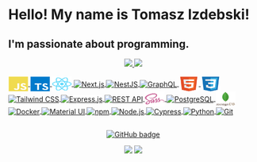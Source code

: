 
# Hello! My name is Tomasz Izdebski!

##  I'm passionate about programming.

<div align="center" style="display: inline_block">
  <a href="https://github.com/tomizdebski">
  <img height="180em" src="https://github-readme-stats.vercel.app/api?username=tomizdebski&show_icons=true&theme=dracula&include_all_commits=true&count_private=true"/>
  <img height="180em" src="https://github-readme-stats.vercel.app/api/top-langs/?username=tomizdebski&layout=compact&langs_count=7&theme=dracula"/>
</div>

<div style="display: inline_block"><br>
 <img align="center" alt="JavaScript" height="30" width="40" src="https://raw.githubusercontent.com/devicons/devicon/master/icons/javascript/javascript-plain.svg">
<img align="center" alt="TypeScript" height="30" width="40" src="https://raw.githubusercontent.com/devicons/devicon/master/icons/typescript/typescript-plain.svg">
<img align="center" alt="React" height="30" width="40" src="https://raw.githubusercontent.com/devicons/devicon/master/icons/react/react-original.svg">
<img style="background: white" align="center" alt="Next.js" height="30" width="40" src="https://cdn.jsdelivr.net/gh/devicons/devicon/icons/nextjs/nextjs-original-wordmark.svg">
<img align="center" alt="NestJS" height="30" width="40" src="https://nestjs.com/img/logo-small.svg">
<img align="center" alt="GraphQL" height="30" width="40" src="https://cdn.jsdelivr.net/gh/devicons/devicon/icons/graphql/graphql-plain.svg">
<img align="center" alt="HTML" height="30" width="40" src="https://raw.githubusercontent.com/devicons/devicon/master/icons/html5/html5-original.svg">
<img align="center" alt="CSS" height="30" width="40" src="https://raw.githubusercontent.com/devicons/devicon/master/icons/css3/css3-original.svg">
<img align="center" alt="Tailwind CSS" height="30" width="40" src="https://upload.wikimedia.org/wikipedia/commons/d/d5/Tailwind_CSS_Logo.svg">
<img style="background: white" align="center" alt="Express.js" height="30" width="40" src="https://cdn.jsdelivr.net/gh/devicons/devicon/icons/express/express-original.svg">
<img align="center" alt="REST API" height="30" width="40" src="https://www.vectorlogo.zone/logos/json/json-icon.svg">
<img align="center" alt="SASS" height="30" width="40" src="https://raw.githubusercontent.com/devicons/devicon/master/icons/sass/sass-original.svg">
<img align="center" alt="PostgreSQL" height="30" width="40" src="https://cdn.jsdelivr.net/gh/devicons/devicon/icons/postgresql/postgresql-original.svg">
<img align="center" alt="MongoDB" height="30" width="40" src="https://raw.githubusercontent.com/devicons/devicon/master/icons/mongodb/mongodb-original-wordmark.svg">
<img align="center" alt="Docker" height="30" width="40" src="https://cdn.jsdelivr.net/gh/devicons/devicon/icons/docker/docker-original-wordmark.svg">
<img align="center" alt="Material UI" height="30" width="40" src="https://cdn.jsdelivr.net/gh/devicons/devicon/icons/materialui/materialui-original.svg">
<img align="center" alt="npm" height="30" width="40" src="https://cdn.jsdelivr.net/gh/devicons/devicon/icons/npm/npm-original-wordmark.svg">
<img align="center" alt="Node.js" height="30" width="40" src="https://cdn.jsdelivr.net/gh/devicons/devicon/icons/nodejs/nodejs-original.svg">
<img align="center" alt="Cypress" height="30" width="40" src="https://cdn.jsdelivr.net/gh/devicons/devicon@latest/icons/cypressio/cypressio-original.svg">
<img align="center" alt="Python" height="30" width="40" src="https://cdn.jsdelivr.net/gh/devicons/devicon/icons/python/python-original.svg">
<img align="center" alt="Git" height="30" width="40" src="https://www.vectorlogo.zone/logos/git-scm/git-scm-icon.svg">





  
  
  ##
  
  <div>
    <p align="center">
  <a href="https://github.com/tomizdebski?tab=followers">
    <img src="https://img.shields.io/github/followers/tomizdebski?label=Followers&logo=GitHub&style=for-the-badge" alt="GitHub badge" />
  </a>
  
</p>
  </div>
  
<div align="center">  
  <a href = "mailto:tomizdebski@gmail.com"><img src="https://img.shields.io/badge/-Gmail-%23333?style=for-the-badge&logo=gmail&logoColor=white" target="_blank"></a>
  <a href="www.linkedin.com/in/izdebski-tomasz-21058925" target="_blank"><img src="https://img.shields.io/badge/-LinkedIn-%230077B5?style=for-the-badge&logo=linkedin&logoColor=white" target="_blank"></a> 
 
</div>
